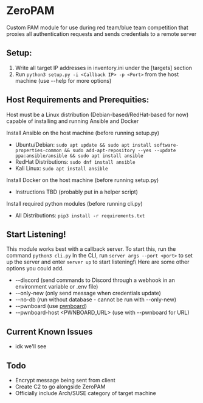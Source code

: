 # ZeroPAM
Custom PAM module for use during red team/blue team competition that proxies all authentication requests and sends credentials to a remote server

## Setup:
1. Write all target IP addresses in inventory.ini under the [targets] section
2. Run `python3 setup.py -i <Callback IP> -p <Port>` from the host machine (use --help for more options)

## Host Requirements and Prerequities:
Host must be a Linux distribution (Debian-based/RedHat-based for now) capable of installing and running Ansible and Docker

Install Ansible on the host machine (before running setup.py)
- Ubuntu/Debian: `sudo apt update && sudo apt install software-properties-common && sudo add-apt-repository --yes --update ppa:ansible/ansible && sudo apt install ansible`
- RedHat Distributions: `sudo dnf install ansible`
- Kali Linux: `sudo apt install ansible`

Install Docker on the host machine (before running setup.py)
- Instructions TBD (probably put in a helper script)

Install required python modules (before running cli.py)
- All Distributions: `pip3 install -r requirements.txt`

## Start Listening!
This module works best with a callback server. To start this, run the command `python3 cli.py`
In the CLI, run `server args --port <port>` to set up the server and enter `server up` to start listening!\\
Here are some other options you could add.
- --discord (send commands to Discord through a webhook in an environment variable or .env file)
- --only-new (only send message when credentials update)
- --no-db (run without database - cannot be run with --only-new)
- --pwnboard (use [pwnboard](https://www.github.com/max-49/pwnboard))
- --pwnboard-host <PWNBOARD_URL> (use with --pwnboard for URL)

## Current Known Issues
- idk we'll see

## Todo
- Encrypt message being sent from client
- Create C2 to go alongside ZeroPAM
- Officially include Arch/SUSE category of target machine
